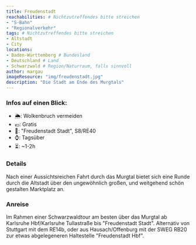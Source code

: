 ```yaml
---
title: Freudenstadt
reachabilities: # Nichtzutreffendes bitte streichen
- "S-Bahn"
- "Regionalverkehr"
tags: # Nichtzutreffendes bitte streichen
- Altstadt
- City
locations:
- Baden-Württemberg # Bundesland
- Deutschland # Land
- Schwarzwald # Region/Naturraum, falls sinnvoll
author: margau
imageResource: "img/freudenstadt.jpg"
description: "Die Stadt am Ende des Murgtals"
---
```


### Infos auf einen Blick:
- 🌦️: Wolkenbruch vermeiden
- 💶: Gratis
- 🚉: "Freudenstadt Stadt", S8/RE40
- ⌚: Tagsüber
- ⏳: ~1-2h

### Details
Nach einer Aussichtsreichen Fahrt durch das Murgtal bietet sich eine Runde durch die Altstadt über den ungewöhnlich großen, und weitgehend schön gestalten Marktplatz an.

### Anreise
Im Rahmen einer Schwarzwaldtour am besten über das Murgtal ab Karlsruhe Hbf/Karlsruhe Tullastraße bis "Freudenstadt Stadt". Alternativ von Stuttgart mit dem RE14b, oder aus Hausach/Offenburg mit der SWEG RB20 zur etwas abgelegeneren Haltestelle "Freudenstadt Hbf".
